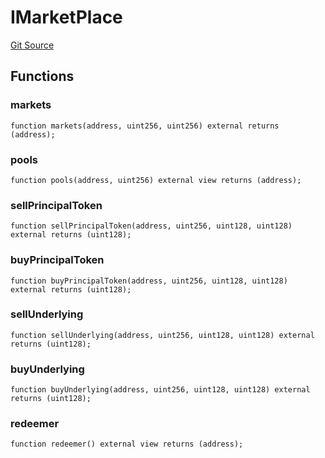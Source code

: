 # IMarketPlace
[Git Source](https://github.com/Swivel-Finance/illuminate/blob/29a4038ae0d0795d36640f068da3ac5c1dd43806/src/interfaces/IMarketPlace.sol)


## Functions
### markets


```solidity
function markets(address, uint256, uint256) external returns (address);
```

### pools


```solidity
function pools(address, uint256) external view returns (address);
```

### sellPrincipalToken


```solidity
function sellPrincipalToken(address, uint256, uint128, uint128) external returns (uint128);
```

### buyPrincipalToken


```solidity
function buyPrincipalToken(address, uint256, uint128, uint128) external returns (uint128);
```

### sellUnderlying


```solidity
function sellUnderlying(address, uint256, uint128, uint128) external returns (uint128);
```

### buyUnderlying


```solidity
function buyUnderlying(address, uint256, uint128, uint128) external returns (uint128);
```

### redeemer


```solidity
function redeemer() external view returns (address);
```

